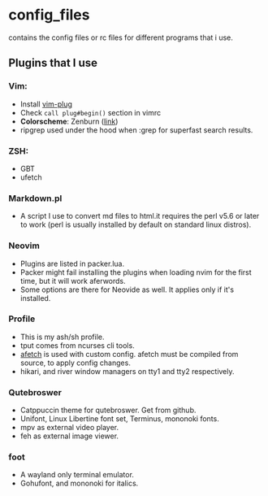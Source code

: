 # config_files
contains the config files or rc files for different programs that i use.
## Plugins that I use
### Vim:
* Install [vim-plug](https://github.com/junegunn/vim-plug)
* Check `call plug#begin()` section in vimrc
* **Colorscheme**: Zenburn \([link](https://github.com/jnurmine/Zenburn)\)
* ripgrep used under the hood when :grep for superfast search results.
### ZSH:
* GBT
* ufetch
### Markdown.pl
+ A script I use to convert md files to html.it requires the perl v5.6 or later to work (perl is usually installed by default on standard linux distros).
### Neovim
+ Plugins are listed in packer.lua.
+ Packer might fail installing the plugins when loading nvim for the first time, but it will work aferwords.
+ Some options are there for Neovide as well. It applies only if it's installed.
### Profile
+ This is my ash/sh profile.
+ tput comes from ncurses cli tools.
+ [afetch](https://github.com/13-CF/afetch) is used with custom config. afetch must be compiled from source, to apply config changes.
+ hikari, and river window managers on tty1 and tty2 respectively.
### Qutebroswer
+ Catppuccin theme for qutebroswer. Get from github.
+ Unifont, Linux Libertine font set, Terminus, mononoki fonts.
+ mpv as external video player.
+ feh as external image viewer.
### foot
+ A wayland only terminal emulator.
+ Gohufont, and mononoki for italics.
